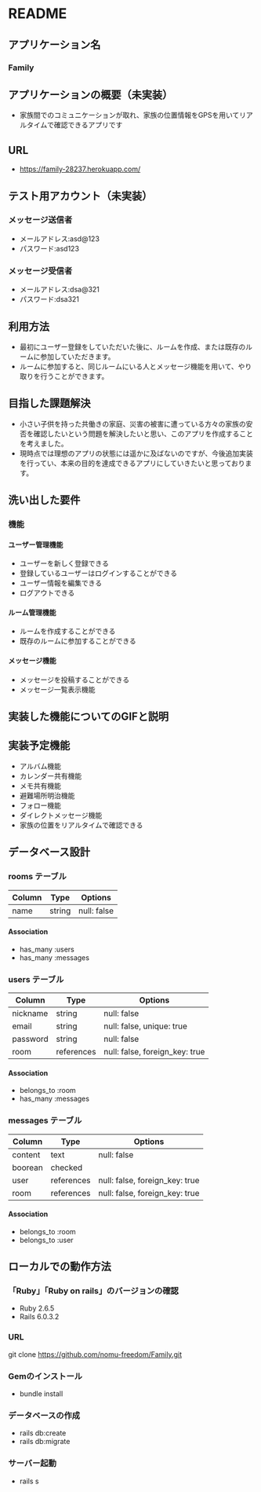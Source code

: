 # README

## アプリケーション名
### Family

## アプリケーションの概要（未実装）
- 家族間でのコミュニケーションが取れ、家族の位置情報をGPSを用いてリアルタイムで確認できるアプリです

## URL
- https://family-28237.herokuapp.com/
## テスト用アカウント（未実装）
### メッセージ送信者
- メールアドレス:asd@123
- パスワード:asd123
### メッセージ受信者
- メールアドレス:dsa@321
- パスワード:dsa321

## 利用方法
- 最初にユーザー登録をしていただいた後に、ルームを作成、または既存のルームに参加していただきます。
- ルームに参加すると、同じルームにいる人とメッセージ機能を用いて、やり取りを行うことができます。

## 目指した課題解決
- 小さい子供を持った共働きの家庭、災害の被害に遭っている方々の家族の安否を確認したいという問題を解決したいと思い、このアプリを作成することを考えました。
- 現時点では理想のアプリの状態には遥かに及ばないのですが、今後追加実装を行ってい、本来の目的を達成できるアプリにしていきたいと思っております。

## 洗い出した要件
### 機能
#### ユーザー管理機能
- ユーザーを新しく登録できる
- 登録しているユーザーはログインすることができる
- ユーザー情報を編集できる
- ログアウトできる

#### ルーム管理機能
- ルームを作成することができる
- 既存のルームに参加することができる

#### メッセージ機能
- メッセージを投稿することができる
- メッセージ一覧表示機能

## 実装した機能についてのGIFと説明

## 実装予定機能
- アルバム機能
- カレンダー共有機能
- メモ共有機能
- 避難場所明治機能
- フォロー機能
- ダイレクトメッセージ機能
- 家族の位置をリアルタイムで確認できる

## データベース設計 
### rooms テーブル

| Column | Type   | Options     |
| ------ | ------ | ----------- |
| name   | string | null: false |

#### Association

- has_many :users
- has_many :messages

### users テーブル

| Column   | Type       | Options                        |
| -------- | ---------- | ------------------------------ |
| nickname | string     | null: false                    |
| email    | string     | null: false, unique: true      |
| password | string     | null: false                    |
| room     | references | null: false, foreign_key: true |

#### Association

- belongs_to :room
- has_many :messages

### messages テーブル

| Column  | Type       | Options                        |
| ------- | ---------- | ------------------------------ |
| content | text       | null: false                    |
| boorean | checked    |                                |
| user    | references | null: false, foreign_key: true |
| room    | references | null: false, foreign_key: true |

#### Association

- belongs_to :room
- belongs_to :user

## ローカルでの動作方法

### 「Ruby」「Ruby on rails」のバージョンの確認
- Ruby 2.6.5
- Rails 6.0.3.2

### URL
git clone https://github.com/nomu-freedom/Family.git

### Gemのインストール
- bundle install

### データベースの作成
- rails db:create
- rails db:migrate

### サーバー起動
- rails s